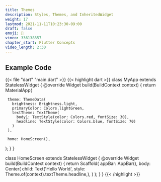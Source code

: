 ```yaml
---
title: Themes
description: Styles, Themes, and InheritedWidget
weight: 17
lastmod: 2021-11-11T10:23:30-09:00
draft: false
emoji: 🎨
vimeo: 336138357
chapter_start: Flutter Concepts
video_length: 2:30
---
```


## Example Code

{{< file "dart" "main.dart" >}}
{{< highlight dart >}}
class MyApp extends StatelessWidget {
 @override
 Widget build(BuildContext context) {
   return MaterialApp(

     theme: ThemeData(
       brightness: Brightness.light,
       primaryColor: Colors.lightGreen,
       textTheme: TextTheme(
         body1: TextStyle(color: Colors.red, fontSize: 30),
         headline: TextStyle(color: Colors.blue, fontSize: 70)
       )
     ),

     home: HomeScreen(),
   );
 }
}

class HomeScreen extends StatelessWidget {
 @override
 Widget build(BuildContext context) {
   return Scaffold(
     appBar: AppBar(),
     body: Center(
       child: Text('Hello World', style: Theme.of(context).textTheme.headline,),
     )
   );
 }
}
{{< /highlight >}}